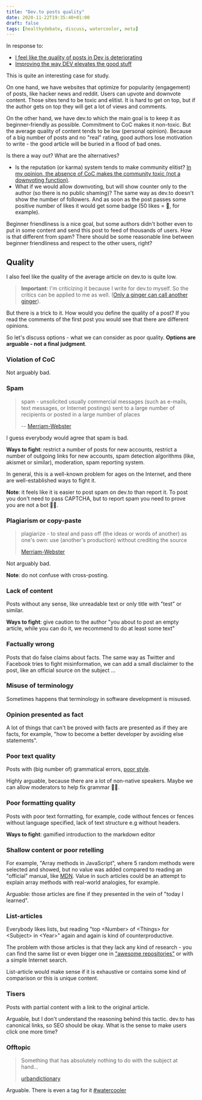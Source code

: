 ```yaml
---
title: "Dev.to posts quality"
date: 2020-11-22T19:35:40+01:00
draft: false
tags: [healthydebate, discuss, watercooler, meta]
---
```


In response to:

- [I feel like the quality of posts in Dev is deteriorating](https://dev.to/xyn/i-think-the-quality-of-posts-in-dev-is-deteriorating-2of0)
- [Improving the way DEV elevates the good stuff ](https://dev.to/devteam/improving-the-way-dev-elevates-the-good-stuff-39an)

This is quite an interesting case for study. 

On one hand, we have websites that optimize for popularity (engagement) of posts, like hacker news and reddit. Users can upvote and downvote content. Those sites tend to be toxic and elitist. It is hard to get on top, but if the author gets on top they will get a lot of views and comments.

On the other hand, we have dev.to which the main goal is to keep it as beginner-friendly as possible. Commitment to CoC makes it non-toxic. But the average quality of content tends to be low (personal opinion). Because of a big number of posts and no "real" rating, good authors lose motivation to write - the good article will be buried in a flood of bad ones.

Is there a way out? What are the alternatives?

- Is the reputation (or karma) system tends to make community elitist? [In my opinion, the absence of CoC makes the community toxic (not a downvoting function)](https://dev.to/swyx/moderating-a-220k-developer-community-3doj).
- What if we would allow downvoting, but will show counter only to the author (so there is no public shaming)? The same way as dev.to doesn't show the number of followers. And as soon as the post passes some positive number of likes it would get some badge (50 likes = 🦄, for example).

Beginner friendliness is a nice goal, but some authors didn't bother even to put in some content and send this post to feed of thousands of users. How is that different from spam? There should be some reasonable line between beginner friendliness and respect to the other users, right?

## Quality

I also feel like the quality of the average article on dev.to is quite low.

> **Important**: I'm criticizing it because I write for dev.to myself. So the critics can be applied to me as well. ([Only a ginger can call another ginger](https://www.youtube.com/watch?v=KVN_0qvuhhw)).

But there is a trick to it. How would you define the quality of a post? If you read the comments of the first post you would see that there are different opinions.

So let's discuss options - what we can consider as poor quality. **Options are arguable - not a final judgment**.

### Violation of CoC

Not arguably bad.

### Spam

> spam - unsolicited usually commercial messages (such as e-mails, text messages, or Internet postings) sent to a large number of recipients or posted in a large number of places
>
> -- [Merriam-Webster](https://www.merriam-webster.com/dictionary/spam)

I guess everybody would agree that spam is bad.

**Ways to fight**: restrict a number of posts for new accounts, restrict a number of outgoing links for new accounts, spam detection algorithms (like, akismet or similar), moderation, spam reporting system.

In general, this is a well-known problem for ages on the Internet, and there are well-established ways to fight it.

**Note**: it feels like it is easier to post spam on dev.to than report it. To post you don't need to pass CAPTCHA, but to report spam you need to prove you are not a bot 🤷‍♀️.

### Plagiarism or copy-paste

> plagiarize - to steal and pass off (the ideas or words of another) as one's own: use (another's production) without crediting the source
>
> [Merriam-Webster](https://www.merriam-webster.com/dictionary/plagiarizing)

Not arguably bad.

**Note**: do not confuse with cross-posting.

### Lack of content

Posts without any sense, like unreadable text or only title with "test" or similar.

**Ways to fight**: give caution to the author "you about to post an empty article, while you can do it, we recommend to do at least some text"

### Factually wrong

Posts that do false claims about facts. The same way as Twitter and Facebook tries to fight misinformation, we can add a small disclaimer to the post, like an official source on the subject ...

### Misuse of terminology

Sometimes happens that terminology in software development is misused.

### Opinion presented as fact

A lot of things that can't be proved with facts are presented as if they are facts, for example, "how to become a better developer by avoiding else statements".

### Poor text quality

Posts with (big number of) grammatical errors, [poor style](https://archive.org/details/writingwithstyle00trim).

Highly arguable, because there are a lot of non-native speakers. Maybe we can allow moderators to help fix grammar 🤷‍♀️.

### Poor formatting quality

Posts with poor text formatting, for example, code without fences or fences without language specified, lack of text structure e.g without headers.

**Ways to fight**: gamified introduction to the markdown editor

### Shallow content or poor retelling

For example, "Array methods in JavaScript", where 5 random methods were selected and showed, but no value was added compared to reading an "official" manual, like [MDN](https://developer.mozilla.org/en-US/docs/Web/JavaScript/Reference/Global_Objects/Array). Value in such articles could be an attempt to explain array methods with real-world analogies, for example.

Arguable: those articles are fine if they presented in the vein of "today I learned".

### List-articles

Everybody likes lists, but reading "top \<Number> of \<Things> for \<Subject> in \<Year>" again and again is kind of counterproductive.

The problem with those articles is that they lack any kind of research - you can find the same list or even bigger one in ["awesome repositories"](https://github.com/sindresorhus/awesome) or with a simple Internet search.

List-article would make sense if it is exhaustive or contains some kind of comparison or this is unique content.

### Tisers

Posts with partial content with a link to the original article.

Arguable, but I don't understand the reasoning behind this tactic. dev.to has canonical links, so SEO should be okay. What is the sense to make users click one more time?

### Offtopic

> Something that has absolutely nothing to do with the subject at hand...
>
> [urbandictionary](https://www.urbandictionary.com/define.php?term=Off%20Topic)

Arguable. There is even a tag for it [#watercooler](https://dev.to/t/watercooler)
